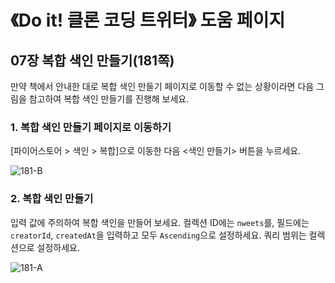 # 《Do it! 클론 코딩 트위터》 도움 페이지

## 07장 복합 색인 만들기(181쪽)
만약 책에서 안내한 대로 복합 색인 만들기 페이지로 이동할 수 없는 상황이라면 다음 그림을 참고하여 복합 색인 만들기를 진행해 보세요.

### 1. 복합 색인 만들기 페이지로 이동하기
[파이어스토어 > 색인 > 복합]으로 이동한 다음 <색인 만들기> 버튼을 누르세요.

![181-B](https://user-images.githubusercontent.com/16553217/126106157-eeeec0fb-f0e5-4545-b4d2-bc93fd6a2f4a.png)

### 2. 복합 색인 만들기
입력 값에 주의하여 복합 색인을 만들어 보세요. 컬렉션 ID에는 `nweets`를, 필드에는 `creatorId`, `createdAt`을 입력하고 모두 `Ascending`으로 설정하세요. 쿼리 범위는 컬렉션으로 설정하세요.

![181-A](https://user-images.githubusercontent.com/16553217/126106153-6fcc683b-d0cf-4b41-88a7-ee4a8aafd99c.png)

